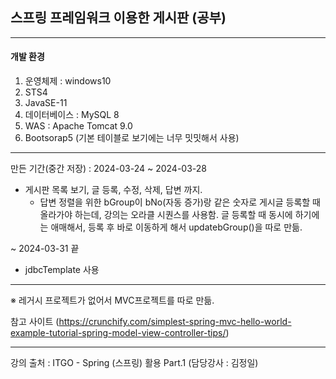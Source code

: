 ## 스프링 프레임워크 이용한 게시판 (공부)
---
#### 개발 환경

1. 운영체제 : windows10
2.  STS4
3. JavaSE-11
4. 데이터베이스 : MySQL 8
5. WAS : Apache Tomcat 9.0
6. Bootsorap5 (기본 테이블로 보기에는 너무 밋밋해서 사용)
---
만든 기간(중간 저장) : 2024-03-24 ~ 2024-03-28

* 게시판 목록 보기, 글 등록, 수정, 삭제, 답변 까지.
  * 답변 정렬을 위한 bGroup이 bNo(자동 증가)랑 같은 숫자로 게시글 등록할 때 올라가야 하는데, 강의는 오라클 시퀀스를 사용함.
  글 등록할 때 동시에 하기에는 애매해서, 등록 후 바로 이동하게 해서 updatebGroup()을 따로 만듦.

~ 2024-03-31 끝
* jdbcTemplate 사용

---

※ 레거시 프로젝트가 없어서 MVC프로젝트를 따로 만듦.

참고 사이트 (https://crunchify.com/simplest-spring-mvc-hello-world-example-tutorial-spring-model-view-controller-tips/)

---

강의 출처 :  ITGO - Spring (스프링) 활용 Part.1 (담당강사 :	김정일)

